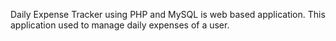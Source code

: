 Daily Expense Tracker using PHP and MySQL is web based application. This application used to manage daily expenses of a user.
